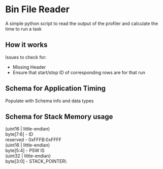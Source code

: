 # Bin File Reader
A simple python script to read the output of the profiler and calculate the time to run a task

## How it works

Issues to check for:
* Missing Header
* Ensure that start/stop ID of corresponding rows are for that run

## Schema for Application Timing
 Populate with Schema info and data types

## Schema for Stack Memory usage

(uint16 | little-endian)\
    byte[7:6]   - ID\
    reserved    - 0xFFFB:0xFFFF\
(uint16 | little-endian)\
    byte[5:4]   - PSW IS\
(uint32 | little-endian)\
    byte[3:0]   - STACK_POINTER\
